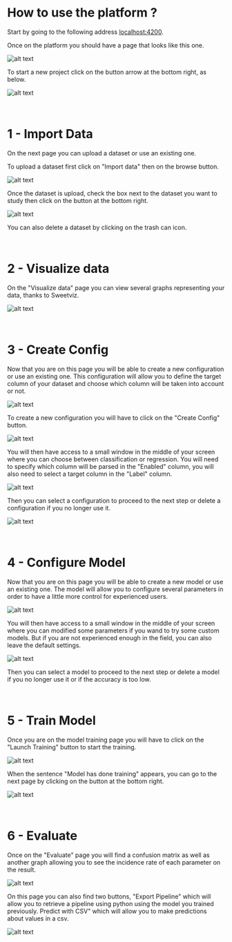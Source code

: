 # How to use the platform ?

Start by going to the following address [localhost:4200](localhost:4200).

Once on the platform you should have a page that looks like this one.

![alt text](./assets_docs/new_project.png)

To start a new project click on the button arrow at the bottom right, as below.

![alt text](./assets_docs/next.png)

<br>

# 1 - Import Data

On the next page you can upload a dataset or use an existing one.

To upload a dataset first click on "Import data" then on the browse button.

![alt text](./assets_docs/import_data.png)

Once the dataset is upload, check the box next to the dataset you want to study then click on the button at the bottom right.

![alt text](./assets_docs/select_data.png)

You can also delete a dataset by clicking on the trash can icon.

<br>

# 2 - Visualize data

On the "Visualize data" page you can view several graphs representing your data, thanks to Sweetviz.

![alt text](./assets_docs/sweetviz.png)

<br>

# 3 - Create Config

Now that you are on this page you will be able to create a new configuration or use an existing one. This configuration will allow you to define the target column of your dataset and choose which column will be taken into account or not.

![alt text](./assets_docs/config.png)

To create a new configuration you will have to click on the "Create Config" button.

![alt text](./assets_docs/create_config.png)

You will then have access to a small window in the middle of your screen where you can choose between classification or regression.
You will need to specify which column will be parsed in the "Enabled" column, you will also need to select a target column in the "Label" column.

![alt text](./assets_docs/config_dialog.png)

Then you can select a configuration to proceed to the next step or delete a configuration if you no longer use it.

![alt text](./assets_docs/delete_config.png)

<br>

# 4 - Configure Model

Now that you are on this page you will be able to create a new model or use an existing one.
The model will allow you to configure several parameters in order to have a little more control for experienced users.

![alt text](./assets_docs/model.png)

You will then have access to a small window in the middle of your screen where you can modified some parameters if you wand to try some custom models.
But if you are not experienced enough in the field, you can also leave the default settings.

![alt text](./assets_docs/dialog_model.png)

Then you can select a model to proceed to the next step or delete a model if you no longer use it or if the accuracy is too low.

<br>

# 5 - Train Model

Once you are on the model training page you will have to click on the "Launch Training" button to start the training.

![alt text](./assets_docs/train.png)

When the sentence "Model has done training" appears, you can go to the next page by clicking on the button at the bottom right.

![alt text](./assets_docs/finish_train.png)

<br>

# 6 - Evaluate

Once on the "Evaluate" page you will find a confusion matrix as well as another graph allowing you to see the incidence rate of each parameter on the result.

![alt text](./assets_docs/matrix.png)

On this page you can also find two buttons, "Export Pipeline" which will allow you to retrieve a pipeline using python using the model you trained previously.
Predict with CSV" which will allow you to make predictions about values in a csv.

![alt text](./assets_docs/export_predict.png)
